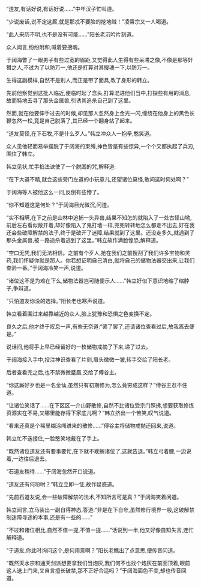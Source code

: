 
“道友,有话好说,有话好说……”中年汉子忙叫道。

“少说废话,说不定这厮,就是那忒不要脸的挖地贼！”凌霄宗又一人喝道。

“此人来历不明,也不是没有可能……”阳长老沉吟片刻道。

众人闻言,纷纷附和,喊着要搜魂。

于阔海瞥了一眼男子有些过宽的眉距,又觉得此人生得有些呆滞之像,不像是那等奸猾之人,不过为了以防万一,他还是打算对其搜魂一下,以防万一。

生得这副模样,自然不是别人,而正是带了面具,改了身形的韩立。

先前他察觉到这批人临近,便临时起了念头,打算混进他们当中,打探些有用的消息,故而特地去寻了那头金属兽,引诱其追杀自己到了这里。

然而,就在他要伸手过去的时候,却见那人忽然身上金光一闪,缠绕在他身上的黑色长鞭忽然一松,竟是自己脱落了,其已经一个翻身站了起来。

“道友莫怪,在下石牧,不是什么歹人。”韩立冲众人一抱拳,憨笑道。

众人见他轻而易举摆脱了于阔海的束缚,神色皆是有些惊异,一个个又都执起了兵刃,围住了韩立。

韩立见状,忙手掐法诀使了一个脱困的咒,解释道:

“在下大道不精,就会这些旁门左道的小玩意儿,还望诸位莫怪,敢问这时何处啊？”

于阔海等人被他这么一问,反倒有些懵了。

“你不知道这是何处？”于阔海目光微沉,问道。

“实不相瞒,在下之前是山林中追捕一头异兽,结果不知怎的就陷入了一处古怪山坳,前后左右看似敞开着,却好像陷入了鬼打墙一样,兜兜转转地怎么都走不出去,好在我还会些破障解禁的法子,终于是破开了迷障,结果就到了这里。还没走多久,就遇到了那头金属兽,被一路追杀着逃到了这里。”韩立故作满脸惶恐,解释道。

“空口无凭,我们无法相信。之前有个歹人,抢在我们之前搜刮了我们许多宝物和灵药,我们怀疑你就是那人。你若想证明自己清白,就将自己的储物法器交出来,让我们查验一番。”于阔海冷笑一声,说道。

“诸位这不是为难在下么,储物法器岂可随便示人……”韩立好似下意识地缩了缩脖子,争辩道。

“只怕道友你没的选择。”阳长老也寒声说道。

韩立看着围过来越靠越近的众人,脸上犹豫和恐惧之色变换不定。

良久之后,他才终于叹息一声,有些无奈道:“罢了罢了,还请诸位查看过后,放我离去便是。”

说话间,他将手上早已经留好的一枚储物戒摘了下来,递了过去。

于阔海接入手中,投注神识查看了片刻,眉头微微一皱,转手交给了阳长老。

后者查看完之后,也不禁微微蹙眉,交给了傅谷主。

“你这厮好歹也是一名金仙,虽然只有初期修为,怎么竟穷成这样？”傅谷主忍不住道。

“让诸位笑话了……在下区区一介山野散修,自然不比诸位受宗门照拂,想要获取修炼资源实在不易,又哪里能存得下家底儿啊？”韩立挤出一个苦笑,叹气说道。

“看来还真是个稀里糊涂闯进来的散修……”傅谷主将储物戒抛还回来,说道。

韩立忙不迭接住,一脸憨笑地戴在了手上。

“既然诸位道友还有要事要忙,在下就不耽搁诸位了,这就告退。”韩立弓着腰,一边说着,一边往后退去。

“石道友稍待……”于阔海忽然开口说道。

“道友还有何吩咐？”韩立立即一怔,故作疑惑道。

“先前石道友说,会一些破障解禁的法术,不知所言可是真？”于阔海笑着问道。

韩立闻言,立马装出一副自得神态,答道:“非是在下自夸,虽然修行境界一般,这破解禁制迷障寻途的本事,还是有一些的……”

“不过和诸位相比,自然不值一提,不值一提……”话说到一半,他又好像自知失言,连忙解释道。

“于道友,你此时询问这个,是何用意啊？”阳长老瞧出了点意思,便传音问道。

“既然天水宗和通天剑派想要拿我们当炮灰,我们何不也找个炮灰在前面顶着,眼前这人送上门来,又自言擅长破禁,那不正好合适吗？”于阔海面色不变,却也传音回道。